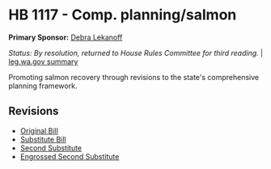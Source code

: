 # HB 1117 - Comp. planning/salmon
**Primary Sponsor:** [Debra Lekanoff](/person/leg/lekanoff_de.md)

*Status: By resolution, returned to House Rules Committee for third reading.* | [leg.wa.gov summary](https://app.leg.wa.gov/billsummary?BillNumber=1117&Year=2021)

Promoting salmon recovery through revisions to the state's comprehensive planning framework.

## Revisions
* [Original Bill](1/)
* [Substitute Bill](S/)
* [Second Substitute](S2/)
* [Engrossed Second Substitute](S2.E/)